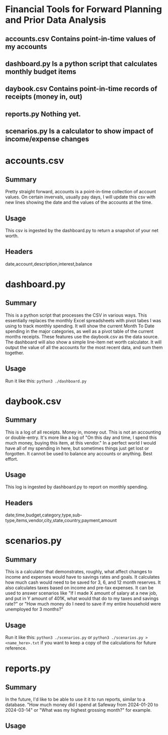 # Financial Tools for Forward Planning and Prior Data Analysis

## **accounts.csv** Contains point-in-time values of my accounts
## **dashboard.py** Is a python script that calculates monthly budget items
## **daybook.csv** Contains point-in-time records of receipts (money in, out)
## **reports.py** Nothing yet.
## **scenarios.py** Is a calculator to show impact of income/expense changes

# accounts.csv
## Summary
Pretty straight forward, accounts is a point-in-time collection of account values.
On certain invervals, usually pay days, I will update this csv with new lines showing the date and the values of the accounts at the time.
## Usage
This csv is ingested by the dashboard.py to return a snapshot of your net worth.
## Headers 
date,account,description,interest,balance

# dashboard.py
## Summary
This is a python script that processes the CSV in various ways. This essentially replaces the monthly Excel spreadsheets with pivot tabes I was using to track monthly spending. It will show the current Month To Date spending in the major categories, as well as a pivot table of the current months receipts. These features use the daybook.csv as the data source.
The dashboard will also show a simple line-item net worth calculator. It will output the value of all the accounts for the most recent data, and sum them together.
## Usage
Run it like this:
`python3 ./dashboard.py`

# daybook.csv
## Summary
This is a log of all receipts. Money in, money out. This is not an accounting or double-entry. It's more like a log of "On this day and time, I spend this much money, buying this item, at this vendor." In a perfect world I would have all of my spending in here, but sometimes things just get lost or forgotten. It cannot be used to balance any accounts or anything. Best effort.
## Usage
This log is ingested by dashboard.py to report on monthly spending.
## Headers
date,time,budget,category,type,sub-type,items,vendor,city,state,country,payment,amount

# scenarios.py
## Summary
This is a calculator that demonstrates, roughly, what affect changes to income and expenses would have to savings rates and goals. It calculates how much cash would need to be saved for 3, 6, and 12 month reserves. It also calculates taxes based on income and pre-tax expenses. It can be used to answer scenarios like "If I made X amount of salary at a new job, and put in Y amount of 401K, what would that do to my taxes and savings rate?" or "How much money do I need to save if my entire household were unemployed for 3 months?"
## Usage
Run it like this:
`python3 ./scenarios.py`
or
`python3 ./scenarios.py > <name_here>.txt` if you want to keep a copy of the calculations for future reference.

# reports.py
## Summary
In the future, I'd like to be able to use it it to run reports, similar to a database. "How much money did I spend at Safeway from 2024-01-20 to 2024-03-14" or "What was my highest grossing month?" for example. 
## Usage